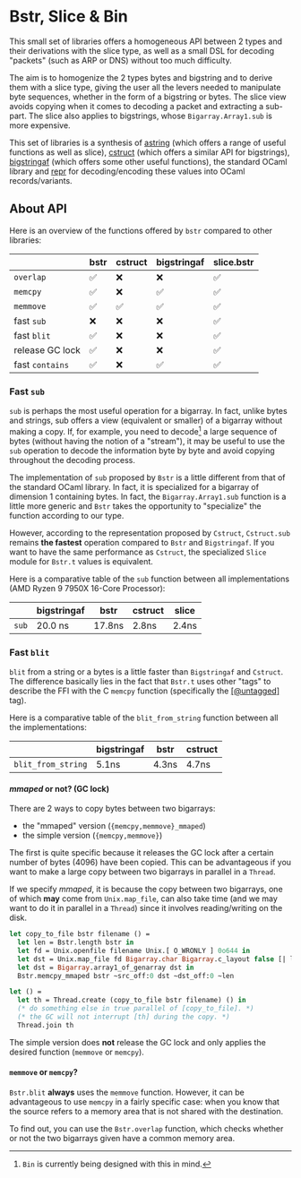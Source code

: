 # Bstr, Slice & Bin

This small set of libraries offers a homogeneous API between 2 types and their
derivations with the slice type, as well as a small DSL for decoding "packets"
(such as ARP or DNS) without too much difficulty.

The aim is to homogenize the 2 types bytes and bigstring and to derive them
with a slice type, giving the user all the levers needed to manipulate byte
sequences, whether in the form of a bigstring or bytes. The slice view avoids
copying when it comes to decoding a packet and extracting a sub-part. The slice
also applies to bigstrings, whose `Bigarray.Array1.sub` is more expensive.

This set of libraries is a synthesis of [astring][astring] (which offers a range
of useful functions as well as slice), [cstruct][cstruct] (which offers a
similar API for bigstrings), [bigstringaf][bigstringaf] (which offers some other
useful functions), the standard OCaml library and [repr][repr] for
decoding/encoding these values into OCaml records/variants.

## About API

Here is an overview of the functions offered by `bstr` compared to other
libraries:

|                 | bstr | cstruct | bigstringaf | slice.bstr |
|-----------------|------|---------|-------------|------------|
|       `overlap` |   ✅ |      ❌ |          ❌ |         ✅ |
|        `memcpy` |   ✅ |      ❌ |          ✅ |         ✅ |
|       `memmove` |   ✅ |      ✅ |          ✅ |         ✅ |
|      fast `sub` |   ❌ |      ❌ |          ❌ |         ✅ |
|     fast `blit` |   ✅ |      ❌ |          ❌ |         ✅ |
| release GC lock |   ✅ |      ❌ |          ❌ |         ✅ |
| fast `contains` |   ✅ |      ❌ |          ✅ |         ✅ |

### Fast `sub`

`sub` is perhaps the most useful operation for a bigarray. In fact, unlike bytes
and strings, sub offers a view (equivalent or smaller) of a bigarray without
making a copy. If, for example, you need to decode[^1] a large sequence of bytes
(without having the notion of a "stream"), it may be useful to use the `sub`
operation to decode the information byte by byte and avoid copying throughout
the decoding process.

The implementation of `sub` proposed by `Bstr` is a little different from that
of the standard OCaml library. In fact, it is specialized for a bigarray of
dimension 1 containing bytes. In fact, the `Bigarray.Array1.sub` function is a
little more generic and `Bstr` takes the opportunity to "specialize" the
function according to our type.

However, according to the representation proposed by `Cstruct`, `Cstruct.sub`
remains **the fastest** operation compared to `Bstr` and `Bigstringaf`. If you
want to have the same performance as `Cstruct`, the specialized `Slice` module
for `Bstr.t` values is equivalent.

Here is a comparative table of the `sub` function between all implementations
(AMD Ryzen 9 7950X 16-Core Processor):

|       | bigstringaf |   bstr | cstruct | slice |
|-------|-------------|--------|---------|-------|
| `sub` |     20.0 ns | 17.8ns |   2.8ns | 2.4ns |

### Fast `blit`

`blit` from a string or a bytes is a little faster than `Bigstringaf` and
`Cstruct`. The difference basically lies in the fact that `Bstr.t` uses other
"tags" to describe the FFI with the C `memcpy` function (specifically the
[\[@untagged\]][untagged] tag).

Here is a comparative table of the `blit_from_string` function between all the
implementations:

|                    | bigstringaf |  bstr | cstruct |
|--------------------|-------------|-------|---------|
| `blit_from_string` |       5.1ns | 4.3ns |   4.7ns |

#### _mmaped_ or not? (GC lock)

There are 2 ways to copy bytes between two bigarrays:
- the "mmaped" version (`{memcpy,memmove}_mmaped`)
- the simple version (`{memcpy,memmove}`)

The first is quite specific because it releases the GC lock after a certain
number of bytes (4096) have been copied. This can be advantageous if you want
to make a large copy between two bigarrays in parallel in a `Thread`.

If we specify _mmaped_, it is because the copy between two bigarrays, one of
which **may** come from `Unix.map_file`, can also take time (and we may want to
do it in parallel in a `Thread`) since it involves reading/writing on the disk.

```ocaml
let copy_to_file bstr filename () =
  let len = Bstr.length bstr in
  let fd = Unix.openfile filename Unix.[ O_WRONLY ] 0o644 in
  let dst = Unix.map_file fd Bigarray.char Bigarray.c_layout false [| len |] in
  let dst = Bigarray.array1_of_genarray dst in
  Bstr.memcpy_mmaped bstr ~src_off:0 dst ~dst_off:0 ~len

let () =
  let th = Thread.create (copy_to_file bstr filename) () in
  (* do something else in true parallel of [copy_to_file]. *)
  (* the GC will not interrupt [th] during the copy. *)
  Thread.join th
```

The simple version does **not** release the GC lock and only applies the
desired function (`memmove` or `memcpy`).

#### `memmove` or `memcpy`?

`Bstr.blit` **always** uses the `memmove` function. However, it can be
advantageous to use `memcpy` in a fairly specific case: when you know that the
source refers to a memory area that is not shared with the destination.

To find out, you can use the `Bstr.overlap` function, which checks whether or
not the two bigarrays given have a common memory area.

[^1]: `Bin` is currently being designed with this in mind.

[astring]: https://github.com/dbuenzli/astring
[cstruct]: https://github.com/mirage/ocaml-cstruct
[repr]: https://github.com/mirage/repr
[bigstringaf]: https://github.com/inhabitedtype/bigstringaf
[untagged]: https://ocaml.org/manual/5.3/attributes.html
